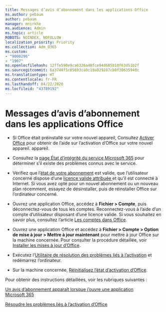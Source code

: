```yaml
---
title: Messages d’avis d’abonnement dans les applications Office
ms.author: pebaum
author: pebaum
manager: mnirkhe
ms.audience: Admin
ms.topic: article
ROBOTS: NOINDEX, NOFOLLOW
localization_priority: Priority
ms.collection: Adm_O365
ms.custom:
- "9000296"
- "1907"
ms.openlocfilehash: 12ffe590e9ca6326a48fce94d685b10f63d51b2f
ms.sourcegitcommit: 6a3748f5c05693ca0c19a829287cb8f30635940c
ms.translationtype: HT
ms.contentlocale: fr-FR
ms.lasthandoff: 04/22/2020
ms.locfileid: "43789192"
---
```

# <a name="subscription-notice-messages-in-office-apps"></a>Messages d’avis d’abonnement dans les applications Office

- Si Office était préinstallé sur votre nouvel appareil, Consultez [Activer Office](https://support.office.com/article/activate-office-5bd38f38-db92-448b-a982-ad170b1e187e) pour obtenir de l’aide sur l’activation d’Office sur votre nouvel appareil. appareil.

- Consultez la [page État d’intégrité du service Microsoft 365](https://docs.microsoft.com/office365/enterprise/view-service-health) pour déterminer s’il existe des problèmes connus avec le service.

- Vérifiez que l’[état de votre abonnement](https://support.office.com/article/unlicensed-product-and-activation-errors-in-office-0d23d3c0-c19c-4b2f-9845-5344fedc4380#bkmk_checksubscription) est valide, que l’utilisateur concerné dispose d’une [licence valide attribuée ](https://support.office.com/article/997596B5-4173-4627-B915-36ABAC6786DC?wt.mc_id=Alchemy_ClientDIA) et qu’il est connecté à Internet. Si vous avez opté pour un nouvel abonnement ou un nouveau plan récemment, essayez de désinstaller, puis de réinstaller Office sur l’ordinateur concerné.

- Ouvrez une application Office, accédez à **Fichier > Compte**, puis déconnectez-vous de tous les comptes. Reconnectez-vous à l’aide d’un compte d’utilisateur disposant d’une licence valide. Si vous souhaitez en savoir plus, consultez l’article [Les comptes dans Office](https://support.office.com/article/accounts-in-office-628ea040-f265-49de-b986-be09c3ebf8a9).

- Ouvrez une application Office et accédez à **Fichier > Compte > Option de mise à jour > Mettre à jour maintenant** pour mettre à jour Office sur la machine concernée. Pour consulter la procédure détaillée, voir [Installer les mises à jour d’Office](https://support.office.com/article/install-office-updates-2ab296f3-7f03-43a2-8e50-46de917611c5).

- Exécutez l’[Utilitaire de résolution des problèmes liés à l’activation](https://aka.ms/SARA-OfficeActivation-Alchemy) et redémarrez l’ordinateur.

- Sur la machine concernée, [Réinitialisez l’état d’activation d’Office](https://techcommunity.microsoft.com/t5/Office-365-ProPlus/Reset-Office-365-ProPlus-activation-state/td-p/331632).

Pour obtenir des instructions détaillées, voir les rubriques suivantes : 

[Un avis d’abonnement apparaît lorsque j’ouvre une application Microsoft 365](https://support.office.com/article/a-subscription-notice-appears-when-i-open-an-office-365-application-4cabe32c-f594-4c0e-9191-3d3ade10cceb)

[Résoudre les problèmes liés à l’activation d’Office](https://support.office.com/article/unlicensed-product-and-activation-errors-in-office-0d23d3c0-c19c-4b2f-9845-5344fedc4380)
